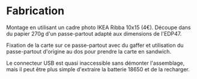 # Fabrication

Montage en utilisant un cadre photo IKEA Ribba 10x15 (4€). Découpe dans du papier 270g d'un passe-partout adapté aux dimensions de l'EDP47. 

Fixation de la carte sur ce passe-partout avec du gaffer et utilisation du passe-partout d'origine au dos pour prendre la carte en sandwich.

Le connecteur USB est quasi inaccessible sans démonter l'assemblage, mais il peut être plus simple d'extraire la batterie 18650 et de la recharger.
